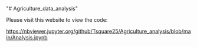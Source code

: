 "# Agriculture_data_analysis" 


Please visit this website to view the code: 

https://nbviewer.jupyter.org/github/Tsquare25/Agriculture_analysis/blob/main/Analysis.ipynb 
